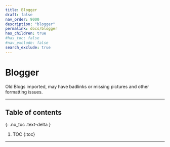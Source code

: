 ```yaml
---
title: Blogger
draft: false
nav_order: 9000
description: "blogger"
permalink: docs/blogger
has_children: true
#has_toc: false
#nav_exclude: false
search_exclude: true
---
```


# Blogger
Old Blogs imported, may have badlinks or missing pictures and other formatting issues.

---

## Table of contents
{: .no_toc .text-delta }

1. TOC
{:toc}

---
